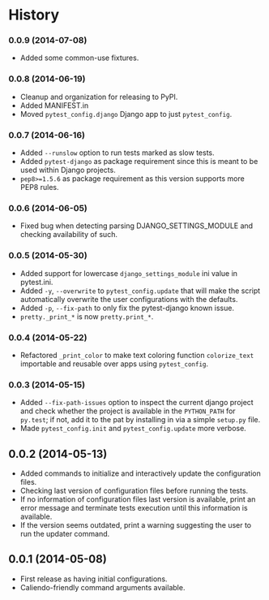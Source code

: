 # History

### 0.0.9 (2014-07-08)

* Added some common-use fixtures.

### 0.0.8 (2014-06-19)

* Cleanup and organization for releasing to PyPI.
* Added MANIFEST.in
* Moved `pytest_config.django` Django app to just `pytest_config`.

### 0.0.7 (2014-06-16)

* Added `--runslow` option to run tests marked as slow tests.
* Added `pytest-django` as package requirement since this is meant to be used
within Django projects.
* `pep8>=1.5.6` as package requirement as this version supports more PEP8 rules.

### 0.0.6 (2014-06-05)

* Fixed bug when detecting parsing DJANGO_SETTINGS_MODULE and checking
availability of such.

### 0.0.5 (2014-05-30)

* Added support for lowercase `django_settings_module` ini value in pytest.ini.
* Added `-y`, `--overwrite` to `pytest_config.update` that will make the script
automatically overwrite the user configurations with the defaults.
* Added `-p`, `--fix-path` to only fix the pytest-django known issue.
* `pretty._print_*` is now `pretty.print_*`.

### 0.0.4 (2014-05-22)

* Refactored `_print_color` to make text coloring function `colorize_text`
importable and reusable over apps using `pytest_config`.

### 0.0.3 (2014-05-15)

* Added `--fix-path-issues` option to inspect the current django project and
check whether the project is available in the `PYTHON_PATH` for `py.test`;
if not, add it to the pat by installing in via a simple `setup.py` file.
* Made `pytest_config.init` and `pytest_config.update` more verbose.

## 0.0.2 (2014-05-13)

* Added commands to initialize and interactively update the configuration files.
* Checking last version of configuration files before running the tests.
 * If no information of configuration files last version is available,
   print an error message and terminate tests execution until this information
   is available.
 * If the version seems outdated, print a warning suggesting the user to run
the updater command.

## 0.0.1 (2014-05-08)

* First release as having initial configurations.
* Caliendo-friendly command arguments available.
